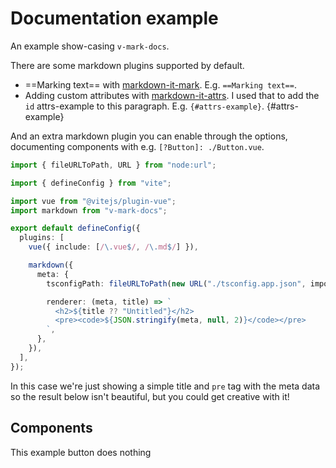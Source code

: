 <script setup>
  import ButtonComponent from './Button.vue';
</script>

# Documentation example

An example show-casing `v-mark-docs`.

There are some markdown plugins supported by default.

- ==Marking text== with [markdown-it-mark](https://github.com/markdown-it/markdown-it-mark). E.g. `==Marking text==`.
- Adding custom attributes with [markdown-it-attrs](https://github.com/arve0/markdown-it-attrs). I used that to add the `id` attrs-example to this paragraph. E.g. `{#attrs-example}`. {#attrs-example}

And an extra markdown plugin you can enable through the options, documenting components with e.g. `[?Button]: ./Button.vue`.

```ts
import { fileURLToPath, URL } from "node:url";

import { defineConfig } from "vite";

import vue from "@vitejs/plugin-vue";
import markdown from "v-mark-docs";

export default defineConfig({
  plugins: [
    vue({ include: [/\.vue$/, /\.md$/] }),

    markdown({
      meta: {
        tsconfigPath: fileURLToPath(new URL("./tsconfig.app.json", import.meta.url)),

        renderer: (meta, title) => `
          <h2>${title ?? "Untitled"}</h2>
          <pre><code>${JSON.stringify(meta, null, 2)}</code></pre>
        `,
      },
    }),
  ],
});
```

In this case we're just showing a simple title and `pre` tag with the meta data so the result below isn't beautiful, but you could get creative with it!

[?Button]: ./Button.vue

## Components

<ButtonComponent>
  This example button does nothing
</ButtonComponent>
